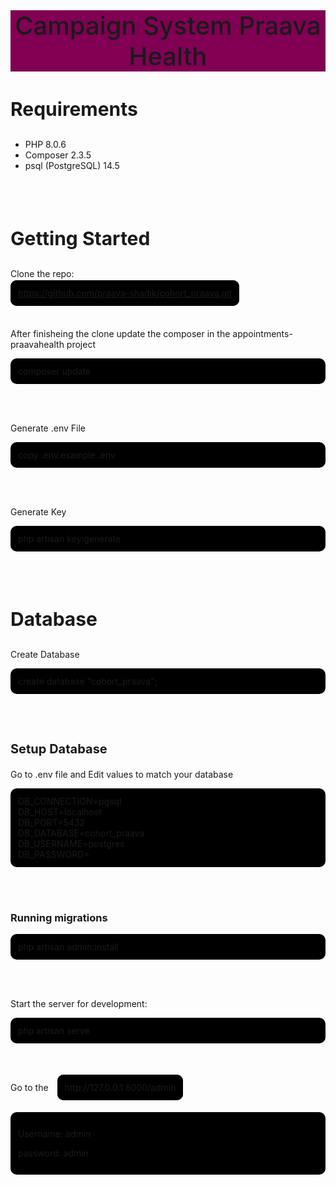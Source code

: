 <h1 style="background:#810054; text-align:center; font-size:40px; font-weight:500;">Campaign System Praava Health</h1>

<h3 style="font-size:30px;">Requirements</h3>
<ul>
<li>PHP 8.0.6</li>
<li>Composer 2.3.5</li>
<li>psql (PostgreSQL) 14.5</li>
</ul><br><br>

<h3 style="font-size:30px;">Getting Started</h3>
<p>Clone the repo: </p>
<a style="border:2px solid #000; border-radius:10px; background:#000; padding: 10px;" href="https://github.com/praava-shadik/cohort_praava.git">https://github.com/praava-shadik/cohort_praava.git</a><br><br><br>

<p>After finisheing the clone update the composer in the appointments-praavahealth project</p>
<p style="font-size:14px; border:2px solid #000; border-radius:10px; background:#000; padding: 10px;" >composer update</p><br><br>

<p>Generate .env File</p>
<p style="font-size:14px; border:2px solid #000; border-radius:10px; background:#000; padding: 10px;">copy .env.example .env</p><br><br>

<p>Generate Key</p>
<p style="font-size:14px; border:2px solid #000; border-radius:10px; background:#000; padding: 10px;">php artisan key:generate</p><br><br>

<h3 style="font-size:30px;">Database</h3>
<p>Create Database</p>
<p style="font-size:14px; border:2px solid #000; border-radius:10px; background:#000; padding: 10px;">create database "cohort_praava";</p><br><br>

<h3 style="font-size:20px;">Setup Database</h3>
<p>Go to .env file and Edit values to match your database</p>
<p style="font-size:14px; border:2px solid #000; border-radius:10px; background:#000; padding: 10px;">DB_CONNECTION=pgsql<br>
DB_HOST=localhost<br>
DB_PORT=5432<br>
DB_DATABASE=cohort_praava<br>
DB_USERNAME=postgres<br>
DB_PASSWORD=</p><br><br>

<h3>Running migrations</h3>
<p style="font-size:14px; border:2px solid #000; border-radius:10px; background:#000; padding: 10px;">php artisan admin:install</p><br><br>

<p>Start the server for development:</p>
<p style="font-size:14px; border:2px solid #000; border-radius:10px; background:#000; padding: 10px;">php artisan serve</p><br><br>


<p>Go to the <span style="margin-left: 10px; font-size:14px; border:2px solid #000; border-radius:10px; background:#000; padding: 10px;"> http://127.0.0.1:8000/admin </span></p><br>

<div style="font-size:14px; border:2px solid #000; border-radius:10px; background:#000; padding: 10px;">
<p>Username: admin</p>
<p>password: admin</p></div><br><br>


